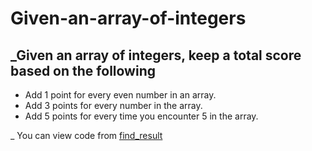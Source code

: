 # Given-an-array-of-integers

## _Given an array of integers, keep a total score based on the following

- Add 1 point for every even number in an array.
- Add 3 points for every number in the array.
- Add 5 points for every time you encounter 5 in the array.


_ You can view code from [find_result](https://github.com/Saad-Malik1/Given-an-array-of-integers/blob/main/find_result)
